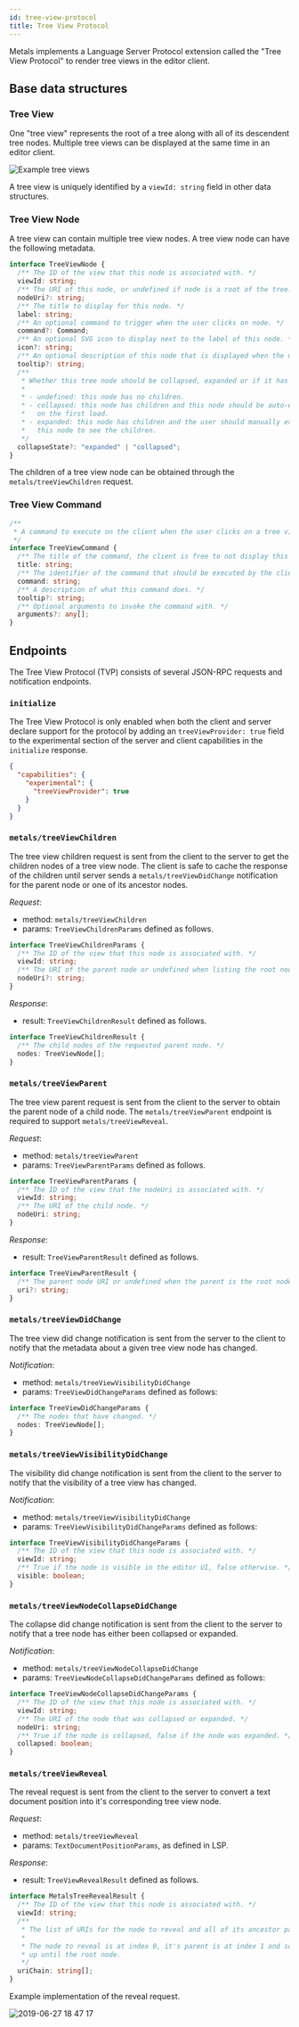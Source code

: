```yaml
---
id: tree-view-protocol
title: Tree View Protocol
---
```


Metals implements a Language Server Protocol extension called the "Tree View
Protocol" to render tree views in the editor client.

## Base data structures

### Tree View

One "tree view" represents the root of a tree along with all of its descendent
tree nodes. Multiple tree views can be displayed at the same time in an editor
client.

![Example tree views](https://i.imgur.com/FRWL3Aq.png)

A tree view is uniquely identified by a `viewId: string` field in other data
structures.

### Tree View Node

A tree view can contain multiple tree view nodes. A tree view node can have the
following metadata.

```ts
interface TreeViewNode {
  /** The ID of the view that this node is associated with. */
  viewId: string;
  /** The URI of this node, or undefined if node is a root of the tree. */
  nodeUri?: string;
  /** The title to display for this node. */
  label: string;
  /** An optional command to trigger when the user clicks on node. */
  command?: Command;
  /** An optional SVG icon to display next to the label of this node. */
  icon?: string;
  /** An optional description of this node that is displayed when the user hovers over this node. */
  tooltip?: string;
  /**
   * Whether this tree node should be collapsed, expanded or if it has no children.
   *
   * - undefined: this node has no children.
   * - collapsed: this node has children and this node should be auto-expanded
   *   on the first load.
   * - expanded: this node has children and the user should manually expand
   *   this node to see the children.
   */
  collapseState?: "expanded" | "collapsed";
}
```

The children of a tree view node can be obtained through the
`metals/treeViewChildren` request.

### Tree View Command

```ts
/**
 * A command to execute on the client when the user clicks on a tree view node.
 */
interface TreeViewCommand {
  /** The title of the command, the client is free to not display this title in the UI. */
  title: string;
  /** The identifier of the command that should be executed by the client. */
  command: string;
  /** A description of what this command does. */
  tooltip?: string;
  /** Optional arguments to invoke the command with. */
  arguments?: any[];
}
```

## Endpoints

The Tree View Protocol (TVP) consists of several JSON-RPC requests and
notification endpoints.

### `initialize`

The Tree View Protocol is only enabled when both the client and server declare
support for the protocol by adding an `treeViewProvider: true` field to the
experimental section of the server and client capabilities in the `initialize`
response.

```json
{
  "capabilities": {
    "experimental": {
      "treeViewProvider": true
    }
  }
}
```

### `metals/treeViewChildren`

The tree view children request is sent from the client to the server to get the
children nodes of a tree view node. The client is safe to cache the response of
the children until server sends a `metals/treeViewDidChange` notification for
the parent node or one of its ancestor nodes.

_Request_:

- method: `metals/treeViewChildren`
- params: `TreeViewChildrenParams` defined as follows.

```ts
interface TreeViewChildrenParams {
  /** The ID of the view that this node is associated with. */
  viewId: string;
  /** The URI of the parent node or undefined when listing the root node. */
  nodeUri?: string;
}
```

_Response_:

- result: `TreeViewChildrenResult` defined as follows.

```ts
interface TreeViewChildrenResult {
  /** The child nodes of the requested parent node. */
  nodes: TreeViewNode[];
}
```

### `metals/treeViewParent`

The tree view parent request is sent from the client to the server to obtain the
parent node of a child node. The `metals/treeViewParent` endpoint is required to
support `metals/treeViewReveal`.

_Request_:

- method: `metals/treeViewParent`
- params: `TreeViewParentParams` defined as follows.

```ts
interface TreeViewParentParams {
  /** The ID of the view that the nodeUri is associated with. */
  viewId: string;
  /** The URI of the child node. */
  nodeUri: string;
}
```

_Response_:

- result: `TreeViewParentResult` defined as follows.

```ts
interface TreeViewParentResult {
  /** The parent node URI or undefined when the parent is the root node. */
  uri?: string;
}
```

### `metals/treeViewDidChange`

The tree view did change notification is sent from the server to the client to
notify that the metadata about a given tree view node has changed.

_Notification_:

- method: `metals/treeViewVisibilityDidChange`
- params: `TreeViewDidChangeParams` defined as follows:

```ts
interface TreeViewDidChangeParams {
  /** The nodes that have changed. */
  nodes: TreeViewNode[];
}
```

### `metals/treeViewVisibilityDidChange`

The visibility did change notification is sent from the client to the server to
notify that the visibility of a tree view has changed.

_Notification_:

- method: `metals/treeViewVisibilityDidChange`
- params: `TreeViewVisibilityDidChangeParams` defined as follows:

```ts
interface TreeViewVisibilityDidChangeParams {
  /** The ID of the view that this node is associated with. */
  viewId: string;
  /** True if the node is visible in the editor UI, false otherwise. */
  visible: boolean;
}
```

### `metals/treeViewNodeCollapseDidChange`

The collapse did change notification is sent from the client to the server to
notify that a tree node has either been collapsed or expanded.

_Notification_:

- method: `metals/treeViewNodeCollapseDidChange`
- params: `TreeViewNodeCollapseDidChangeParams` defined as follows:

```ts
interface TreeViewNodeCollapseDidChangeParams {
  /** The ID of the view that this node is associated with. */
  viewId: string;
  /** The URI of the node that was collapsed or expanded. */
  nodeUri: string;
  /** True if the node is collapsed, false if the node was expanded. */
  collapsed: boolean;
}
```

### `metals/treeViewReveal`

The reveal request is sent from the client to the server to convert a text
document position into it's corresponding tree view node.

_Request_:

- method: `metals/treeViewReveal`
- params: `TextDocumentPositionParams`, as defined in LSP.

_Response_:

- result: `TreeViewRevealResult` defined as follows.

```ts
interface MetalsTreeRevealResult {
  /** The ID of the view that this node is associated with. */
  viewId: string;
  /**
   * The list of URIs for the node to reveal and all of its ancestor parents.
   *
   * The node to reveal is at index 0, it's parent is at index 1 and so forth
   * up until the root node.
   */
  uriChain: string[];
}
```

Example implementation of the reveal request.

![2019-06-27 18 47 17](https://user-images.githubusercontent.com/1408093/60284529-0d1a5e80-990c-11e9-853a-0aa0f6e12993.gif)
